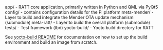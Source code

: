 
app/          - RATT core application, primarily written in Python and QML via PyQt5
config/       - contains configuration details for the Pi platform
meta-mender/  - Layer to build and integrate the Mender OTA update mechanism (submodule)
meta-ratt/    - Layer to build the overall platform (submodule)
tests/        - Test framework (tbd)
yocto-build/  - Yocto build directory for RATT

See [yocto-build README](yocto-build/README.md) for documentation on how to set up the build environment and build an image from scratch.
